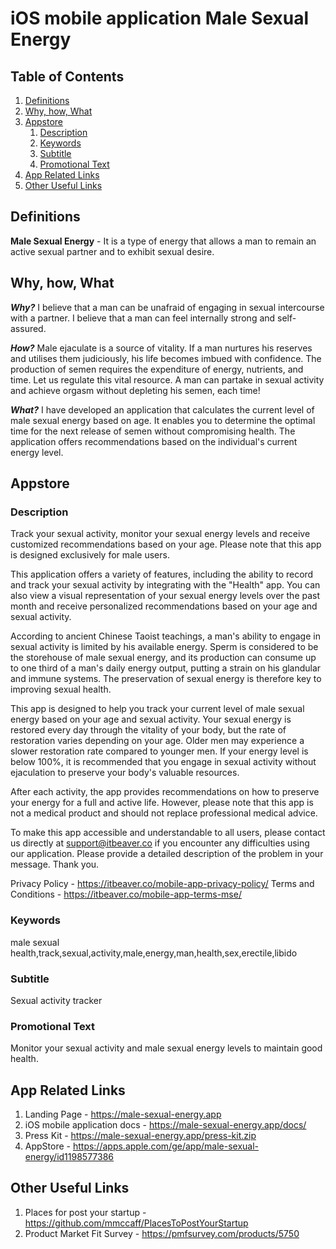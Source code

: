 # iOS mobile application Male Sexual Energy

## Table of Contents

1. [Definitions](#definitions)
2. [Why, how, What](#why-how-what)
3. [Appstore](#appstore)
    1. [Description](#description)
    2. [Keywords](#keywords)
    3. [Subtitle](#subtitle)
    4. [Promotional Text](#promotional-text)
4. [App Related Links](#app-related-links)
5. [Other Useful Links](#other-useful-links)

## Definitions

**Male Sexual Energy** - It is a type of energy that allows a man to remain an active sexual partner and to exhibit sexual desire.

## Why, how, What

***Why?*** I believe that a man can be unafraid of engaging in sexual intercourse with a partner. I believe that a man can feel internally strong and self-assured.

***How?*** Male ejaculate is a source of vitality. If a man nurtures his reserves and utilises them judiciously, his life becomes imbued with confidence. The production of semen requires the expenditure of energy, nutrients, and time. Let us regulate this vital resource. A man can partake in sexual activity and achieve orgasm without depleting his semen, each time!

***What?*** I have developed an application that calculates the current level of male sexual energy based on age. It enables you to determine the optimal time for the next release of semen without compromising health. The application offers recommendations based on the individual's current energy level.

## Appstore

### Description

Track your sexual activity, monitor your sexual energy levels and receive customized recommendations based on your age.
Please note that this app is designed exclusively for male users.

This application offers a variety of features, including the ability to record and track your sexual activity by integrating with the "Health" app. You can also view a visual representation of your sexual energy levels over the past month and receive personalized recommendations based on your age and sexual activity.

According to ancient Chinese Taoist teachings, a man's ability to engage in sexual activity is limited by his available energy. Sperm is considered to be the storehouse of male sexual energy, and its production can consume up to one third of a man's daily energy output, putting a strain on his glandular and immune systems. The preservation of sexual energy is therefore key to improving sexual health.

This app is designed to help you track your current level of male sexual energy based on your age and sexual activity. Your sexual energy is restored every day through the vitality of your body, but the rate of restoration varies depending on your age. Older men may experience a slower restoration rate compared to younger men. If your energy level is below 100%, it is recommended that you engage in sexual activity without ejaculation to preserve your body's valuable resources.

After each activity, the app provides recommendations on how to preserve your energy for a full and active life. However, please note that this app is not a medical product and should not replace professional medical advice.

To make this app accessible and understandable to all users, please contact us directly at support@itbeaver.co if you encounter any difficulties using our application. Please provide a detailed description of the problem in your message. Thank you.

Privacy Policy - https://itbeaver.co/mobile-app-privacy-policy/
Terms and Conditions - https://itbeaver.co/mobile-app-terms-mse/

### Keywords

male sexual health,track,sexual,activity,male,energy,man,health,sex,erectile,libido

### Subtitle

Sexual activity tracker

### Promotional Text

Monitor your sexual activity and male sexual energy levels to maintain good health.

## App Related Links

1. Landing Page - https://male-sexual-energy.app
3. iOS mobile application docs - https://male-sexual-energy.app/docs/
4. Press Kit - https://male-sexual-energy.app/press-kit.zip
5. AppStore - https://apps.apple.com/ge/app/male-sexual-energy/id1198577386

## Other Useful Links

1. Places for post your startup - https://github.com/mmccaff/PlacesToPostYourStartup
2. Product Market Fit Survey - https://pmfsurvey.com/products/5750
